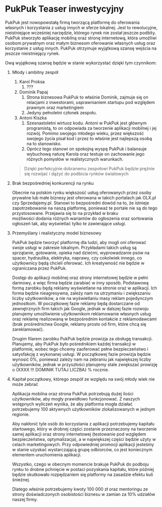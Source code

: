 # PukPuk Teaser inwestycyjny

PukPuk jest nowopowstałą firmą tworzącą platformę do oferowania własnych i korzystania z usług innych w sferze lokalnej. Jest to rewolucyjne, nieistniejące wcześniej narzędzie, którego rynek nie został jeszcze podbity. PukPuk stworzyło aplikację mobilną oraz stronę internetową, która umożliwi osobom prywatnym oraz małym biznesom oferowanie własnych usług oraz korzystanie z usług innych. PukPuk otrzymuje wyjątkową szansę wejścia na jeszcze nieistniejący rynek.

Ową wyjątkową szansę będzie w stanie wykorzystać dzięki tym czynnikom:

1. Młody i ambitny zespół
   1. Karol Proksa
      1. ???
   2. Dominik Papaj 
      1. Strona biznesowa PukPuk to właśnie Dominik, zajmuje się on relacjami z inwestorami, usprawnianiem startupu pod względem prawnym oraz marketingiem
      2. Jedyny pełnoletni członek zespołu.
   3. Antoni Kiszka
      1. Szesnastoletni wirtuoz kodu. Antoni w PukPuk jest głównym programistą, to on odpowiada za tworzenie aplikacji mobilnej i jej rozwój. Pomimo swojego młodego wieku, przez większość swojego życia pisał kod i przez to właśnie jest najlepszą osobą na to stanowisko.
      2. Oprócz tego stanowi on spokojną wyspę PukPuk i balansuje wybuchową naturę Karola oraz testuje on zachowanie jego różnych pomysłów w realistycznych warunkach.

	> Dzięki perfekcyjnie dobranemu zespołowi PukPuk będzie prężnie się rozwijać i dążyć do podbicia rynków światowych

2. Brak bezpośredniej konkurencji na rynku

   Obecnie na polskim rynku większość usług oferowanych przez osoby prywatne lub małe biznesy jest oferowana w takich portalach jak OLX.pl czy Sprzedajemy.pl. Stanowi to bezpośredni dowód na to, że istnieje zapotrzebowanie na naszą platformę, ponieważ te portale nie są do tego przystosowane. Przejawia się to na przykład w braku możliwości dodania różnych wariantów do ogłoszenia oraz  sortowania ogłoszeń tak, aby wyświetlać tylko te zawierające usługi.

   

3. Przemyślany i realistyczny model biznesowy

   PukPuk będzie tworzyć platformę dla ludzi, aby mogli oni oferować swoje usługi w zakresie lokalnym. Przykładami takich usług są sprzątanie, gotowanie, opieka nad dziećmi, wyprowadzanie psów na spacer, hydraulika, elektryka, naprawy, czy cokolwiek innego, co użytkownicy będą chcieli oferować. Ich kreatywność nie będzie w ograniczana przez PukPuk. 

   Dostęp do aplikacji mobilnej oraz strony internetowej będzie w pełni darmowy, a więc firma będzie zarabiać w inny sposób. Podstawową formą zarobku będą reklamy wyświetlane na stronie oraz w aplikacji. Ich forma będzie nieagresywna, zależy nam na utrzymaniu i zwiększaniu liczby użytkowników, a nie na wyświetlaniu masy reklam pojedynczym jednostkom. W początkowej fazie reklamy będą dostarczane od zewnętrznych firm takich jak Google, jednak w dalszej fazie rozwoju planujemy umożliwienie użytkownikom reklamowanie własnych usług oraz reklamę realizowaną w bezpośrednim kontakcie z reklamodawcami (brak prośrednictwa Google, reklamy prosto od firm, które chcą się zareklamować).

   Drugim filarem zarobku PukPuk będzie prowizja za obsługę transakcji. Planujemy, aby PukPuk było pośrednikiem każdej transakcji w platformie, wobec tego chcemy zaoferować pełne bezpieczeństwo i satysfakcję z wykonanej usługi. W początkowej fazie prowizja będzie wynosić 0%, ponieważ zależy nam na zebraniu jak największej liczby użytkowników, jednak w przyszłości planujemy stale zwiększać prowizję o {XXXX !!! DOMINIK TUTAJ LICZBA} % rocznie.

   

4. Kapitał początkowy, którego zespół ze względu na swój młody wiek nie może zebrać

   Aplikacja mobilna oraz strona PukPuk potrzebują dużej ilości użytkowników, aby mogły prawidłowo funkcjonować. Z naszych wstępnych wyliczeń wynika, że aby platforma mogła działać potrzebujemy 100 aktywnych użytkowników zlokalizowanych w jednym regionie.

   Aby nakłonić tyle osób do korzystania z aplikacji potrzebujemy kapitału startowego, który w drobnej części zostanie przeznaczony na tworzenie samej aplikacji oraz strony internetowej (testowanie pod względem bezpieczeństwa, optymalizacja), a w największej części będzie użyty w celach marketingowych. Przy odpowiedniej promocji aplikacji jesteśmy w stanie uzyskać wystarczającą grupę odbiorców, co jest koniecznym elementem uruchomienia aplikacji. 

   Wszystko, czego w obecnym momencie brakuje PukPuk do podboju rynku to drobne pchnięcie w postaci pozyskania kapitału, które później będzie skutkowało rozpędzaniem się platformy na zasadzie efektu kuli śnieżnej.

   Dlatego właśnie potrzebujemy kwoty 100 000 zł oraz mentoringu ze strony doświadczonych osobistości biznesu w zamian za 10% udziałów naszej firmy.

